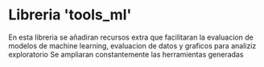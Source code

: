 # Libreria 'tools_ml'

En esta libreria se añadiran recursos extra que facilitaran la evaluacion de modelos de machine learning, evaluacion de datos y graficos para analiziz exploratorio
Se ampliaran constantemente las herramientas generadas